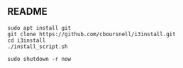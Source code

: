 ## README

```
sudo apt install git
git clone https://github.com/cboursnell/i3install.git
cd i3install
./install_script.sh
```

```
sudo shutdown -r now
```